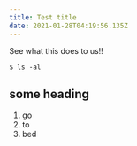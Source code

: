```yaml
---
title: Test title
date: 2021-01-28T04:19:56.135Z
---
```

See what this does to us!!



```command
$ ls -al
```

## some heading

1. go
2. to
3. bed

